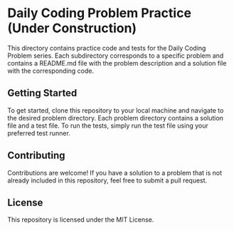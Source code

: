 # Daily Coding Problem Practice (Under Construction)

This directory contains practice code and tests for the Daily Coding Problem series. Each subdirectory corresponds to a specific problem and contains a README.md file with the problem description and a solution file with the corresponding code.

## Getting Started

To get started, clone this repository to your local machine and navigate to the desired problem directory. Each problem directory contains a solution file and a test file. To run the tests, simply run the test file using your preferred test runner.

## Contributing

Contributions are welcome! If you have a solution to a problem that is not already included in this repository, feel free to submit a pull request.

## License

This repository is licensed under the MIT License.
